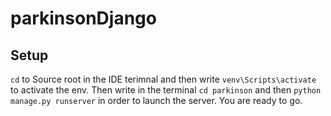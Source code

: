 # parkinsonDjango


## Setup 

``cd`` to Source root in the IDE terimnal and then write ```venv\Scripts\activate``` to activate the env.
Then write in the terminal ``cd parkinson`` and then ``python manage.py runserver`` in order to launch the server.
You are ready to go.
